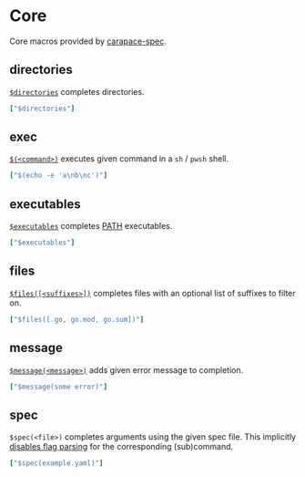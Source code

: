 # Core

Core macros provided by [carapace-spec](https://github.com/rsteube/carapace-spec).

## directories

[`$directories`](https://rsteube.github.io/carapace/carapace/action/actionDirectories.html) completes directories.
```yaml
["$directories"]
```

## exec

[`$(<command>)`](https://rsteube.github.io/carapace/carapace/action/actionExecCommand.html) executes given command in a `sh` / `pwsh` shell.

```yaml
["$(echo -e 'a\nb\nc')"]
```

## executables

[`$executables`](https://rsteube.github.io/carapace/carapace/action/actionExecutables.html) completes [PATH] executables.

```yaml
["$executables"]
```

## files

[`$files([<suffixes>])`](https://rsteube.github.io/carapace/carapace/action/actionFiles.html) completes files with an optional list of suffixes to filter on.

```yaml
["$files([.go, go.mod, go.sum])"]
```

## message

[`$message(<message>)`](https://rsteube.github.io/carapace/carapace/action/actionMessage.html) adds given error message to completion.

```yaml
["$message(some error)"]
```

## spec

`$spec(<file>)` completes arguments using the given spec file.
This implicitly [disables flag parsing](https://pkg.go.dev/github.com/spf13/cobra#Command) for the corresponding (sub)command.

```yaml
["$spec(example.yaml)"]
```

[PATH]:https://en.wikipedia.org/wiki/PATH_(variable)
